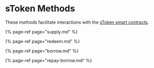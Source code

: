 # sToken Methods

These methods facilitate interactions with the [sToken smart contracts](../../stokens/).

{% page-ref page="supply.md" %}

{% page-ref page="redeem.md" %}

{% page-ref page="borrow.md" %}

{% page-ref page="repay-borrow.md" %}

